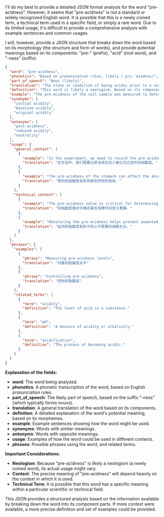 I'll do my best to provide a detailed JSON format analysis for the word "pre-acidness". However, it seems that "pre-acidness" is not a standard or widely recognized English word. It is possible that this is a newly coined term, a technical term used in a specific field, or simply a rare word. Due to its limited usage, it's difficult to provide a comprehensive analysis with example sentences and common usages.

I will, however, provide a JSON structure that breaks down the word based on its morphology (the structure and form of words), and provide potential meanings based on its components: "pre-" (prefix), "acid" (root word), and "-ness" (suffix).

```json
{
  "word": "pre-acidness",
  "phonetics": "Based on pronunciation rules, likely /ˌpriːˈæsɪdnəs/",
  "part_of_speech": "Noun (likely)",
  "translation": "The state or condition of being acidic prior to a certain point or process.",
  "definition": "This word is likely a neologism. Based on its components: 'pre-' indicates 'before,' 'acid' relates to acidity, and '-ness' turns it into a noun describing a state or quality. Thus, it likely refers to the state of being acidic before a certain point, measurement, or process. It could refer to the initial acidity level of a substance before treatment, or a predicted acidity level.",
  "example": "The pre-acidness of the soil sample was measured to determine the amount of lime needed.",
  "synonyms": [
    "initial acidity",
    "baseline acidity",
    "original acidity"
  ],
  "antonyms": [
    "post-acidness",
    "reduced acidity",
    "neutrality"
  ],
  "usage": {
    "general_context": [
      {
        "example": "In the experiment, we need to record the pre-acidness of the solution before adding the catalyst.",
        "translation": "在实验中，我们需要记录溶液在加入催化剂之前的初始酸度。"
      },
      {
        "example": "The pre-acidness of the stomach can affect the absorption of certain medications.",
        "translation": "胃的初始酸度会影响某些药物的吸收。"
      }
    ],
    "technical_context": [
      {
        "example": "The pre-acidness value is critical for determining the optimal fermentation time.",
        "translation": "初始酸度值对于确定最佳发酵时间至关重要。"
      },
      {
        "example": "Monitoring the pre-acidness helps prevent unwanted bacterial growth.",
        "translation": "监测初始酸度有助于防止不需要的细菌生长。"
      }
    ]
  },
  "phrases": {
    "examples": [
      {
        "phrase": "Measuring pre-acidness levels",
        "translation": "测量初始酸度水平"
      },
      {
        "phrase": "Controlling pre-acidness",
        "translation": "控制初始酸度"
      }
    ],
    "related_terms": [
      {
        "term": "acidity",
        "definition": "The level of acid in a substance."
      },
      {
        "term": "pH",
        "definition": "A measure of acidity or alkalinity."
      },
      {
        "term": "acidification",
        "definition": "The process of becoming acidic."
      }
    ]
  }
}
```

**Explanation of the fields:**

*   **word**: The word being analyzed.
*   **phonetics**: A phonetic transcription of the word, based on English pronunciation rules.
*   **part\_of\_speech**: The likely part of speech, based on the suffix "-ness" (which typically forms nouns).
*   **translation**: A general translation of the word based on its components.
*   **definition**: A detailed explanation of the word's potential meaning, based on its morphemes.
*   **example**: Example sentences showing how the word might be used.
*   **synonyms**: Words with similar meanings.
*   **antonyms**: Words with opposite meanings.
*   **usage**: Examples of how the word could be used in different contexts.
*   **phrases**: Possible phrases using the word, and related terms.

**Important Considerations:**

*   **Neologism**: Because "pre-acidness" is likely a neologism (a newly coined word), its actual usage might vary.
*   **Context**: The precise meaning of "pre-acidness" will depend heavily on the context in which it is used.
*   **Technical Term**: It is possible that this word has a specific meaning within a particular scientific or technical field.

This JSON provides a structured analysis based on the information available by breaking down the word into its component parts. If more context were available, a more precise definition and set of examples could be provided.
 
